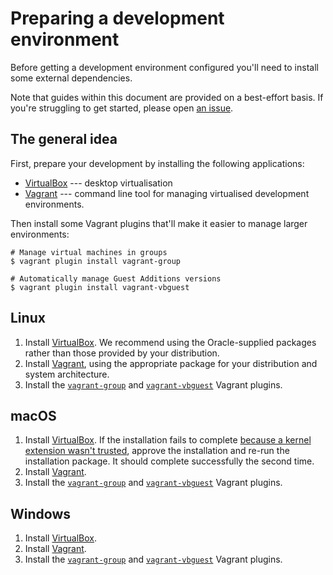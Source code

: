 # Preparing a development environment

Before getting a development environment configured you'll need to install some external dependencies.

Note that guides within this document are provided on a best-effort basis. If you're struggling to get started, please open [an issue](https://github.com/AVADOLearning/moodle-ubiquitous/issues).

## The general idea

First, prepare your development by installing the following applications:

* [VirtualBox](https://www.virtualbox.org/) --- desktop virtualisation
* [Vagrant](https://www.vagrantup.com/) --- command line tool for managing virtualised development environments.

Then install some Vagrant plugins that'll make it easier to manage larger environments:

```
# Manage virtual machines in groups
$ vagrant plugin install vagrant-group

# Automatically manage Guest Additions versions
$ vagrant plugin install vagrant-vbguest
```

## Linux

1. Install [VirtualBox](https://www.virtualbox.org/). We recommend using the Oracle-supplied packages rather than those provided by your distribution.
2. Install [Vagrant](https://www.vagrantup.com/), using the appropriate package for your distribution and system architecture.
3. Install the [`vagrant-group`](https://github.com/vagrant-group/vagrant-group) and [`vagrant-vbguest`](https://github.com/dotless-de/vagrant-vbguest) Vagrant plugins.

## macOS

1. Install [VirtualBox](https://www.virtualbox.org/). If the installation fails to complete [because a kernel extension wasn't trusted](https://developer.apple.com/library/content/technotes/tn2459/_index.html), approve the installation and re-run the installation package. It should complete successfully the second time.
2. Install [Vagrant](https://www.vagrantup.com/).
3. Install the [`vagrant-group`](https://github.com/vagrant-group/vagrant-group) and [`vagrant-vbguest`](https://github.com/dotless-de/vagrant-vbguest) Vagrant plugins.

## Windows

1. Install [VirtualBox](https://www.virtualbox.org/).
2. Install [Vagrant](https://www.vagrantup.com/).
3. Install the [`vagrant-group`](https://github.com/vagrant-group/vagrant-group) and [`vagrant-vbguest`](https://github.com/dotless-de/vagrant-vbguest) Vagrant plugins.
